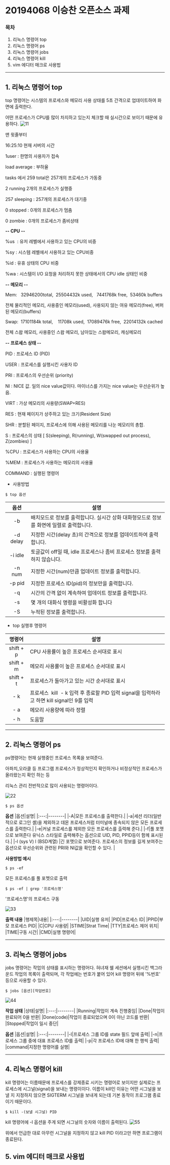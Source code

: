 # 20194068 이승찬 오픈소스 과제
### 목차
1) 리눅스 명령어 top
2) 리눅스 명령어 ps
3) 리눅스 명령어 jobs
4) 리눅스 명령어  kill
5) vim 에디터 매크로 사용법
---
## 1. 리눅스 명령어 top
top 명령어는 시스템의 프로세스와 메모리 사용 상태를 5초 간격으로 업데이트하여 화면에 출력한다. 

어떤 프로세스가 CPU를 많이 차지하고 있는지 체크할 때 실시간으로 보이기 때문에 유용하다.
![11](https://user-images.githubusercontent.com/104582605/172049844-1277c567-0839-4fc2-8ed7-cd5f605b9cef.png)

맨 윗줄부터

16:25:10 현재 서버의 시간

1user : 한명의 사용자가 접속

load average : 부하율

tasks 에서 259 total은 257개의 프로세스가 가동중

2 running 2개의 프로세스가 실행중

257 sleeping : 257개의 프로세스가 대기중

0 stopped : 0개의 프로세스가 멈춤

0 zombie : 0개의 프로세스가 좀비상태

**-- CPU --**

%us  : 유저 레벨에서 사용하고 있는 CPU의 비중

%sy : 시스템 레벨에서 사용하고 있는 CPU비중

%id : 유휴 상태의 CPU 비중

%wa : 시스템이 I/O 요청을 처리하지 못한 상태에서의 CPU idle 상태인 비중

**-- 메모리 --**

Mem:   32946200total,  25504432k used,   7441768k free,  53460k buffers 

전체 물리적인 메모리, 사용중인 메모리(used), 사용되지 않는 여유 메모리(free), 버퍼된 메모리(buffers)

Swap:  17101184k total,    11708k used,  17089476k free,  22014132k cached 

전체 스왑 메모리, 사용중인 스왑 메모리, 남아있는 스왑메모리, 캐싱메모리

**-- 프로세스 상태 --**

PID : 프로세스 ID (PID)

USER : 프로세스를 실행시킨 사용자 ID

PRI : 프로세스의 우선순위 (priority)

NI : NICE 값. 일의 nice value값이다. 마이너스를 가지는 nice value는 우선순위가 높음.

VIRT : 가상 메모리의 사용량(SWAP+RES)

RES : 현재 페이지가 상주하고 있는 크기(Resident Size)

SHR : 분할된 페이지, 프로세스에 의해 사용된 메모리를 나눈 메모리의 총합.

S : 프로세스의 상태 [ S(sleeping), R(running), W(swapped out process), Z(zombies) ]

%CPU : 프로세스가 사용하는 CPU의 사용율

%MEM : 프로세스가 사용하는 메모리의 사용율

COMMAND : 실행된 명령어


+ 사용방법


```$ top 옵션```

|옵션|설명|
|:---:|--------|
|-b|배치모드로 정보를 출력합니다. 실시간 상화 대화형모드로 정보를 화면에 일렬로 출력합니다.|
|-d delay|지정한 시간(delay 초)의 간격으로 정보를 업데이트하여 출력합니다.|
|-i idle|토글값이 off일 때, idle 프로세스나 좀비 프로세스 정보를 출력하지 않습니다.|
|-n num|지정한 시간(num)만큼 업데이트 정보를 출력합니다.|
|-p pid|지정한 프로세스 ID(pid)의 정보만을 출력합니다.|
|-q|시간의 간격 없이 계속하여 업데이트 정보를 출력합니다.|
|-s|몇 개의 대화식 명령을 비활성화 합니다|
|-S|누적된 정보를 출력합니다.|

+ top 실행후 명령어

|명령어|설명|
|:---:|--------|
|shift + p|CPU 사용률이 높은 프로세스 순서대로 표시|
|shift + m|메모리 사용률이 높은 프로세스 순서대로 표시|
|shift + t|프로세스가 돌아가고 있는 시간 순서대로 표시|
|- k|프로세스  kill  - k 입력 후 종료할 PID 입력 signal을 입력하라고 하면 kill signal인 9를 입력|
|- a|메모리 사용량에 따라 정렬|
|- h|도움말 |

---

## 2. 리눅스 명령어 ps
ps명령어는 현재 실행중인 프로세스 목록을 보여준다.

아파치,오라클 등 프로그램 프로세스가 정상적인지 확인하거나 비정상적인 프로세스가 올라왔는지 확인 하는 등 

리눅스 관리 전반적으로 많이 사용되는 명령어이다.

![22](https://user-images.githubusercontent.com/104582605/172051073-e71358c4-5f31-41b5-a8d7-5c76968c3ffa.png)

```$ ps 옵션```

**옵션**
|옵션|설명|
|:---:|--------|
|-A|모든 프로세스를 출력한다.|
|-a|세션 리더(일반적으로 로그인 셸)을 제외하고 데몬 프로세스처럼 터미널에 종속되지 않은 모든 프로세스를 출력한다.|
|-e|커널 프로세스를 제외한 모든 프로세스를 출력해 준다.|
|-f|풀 포맷으로 보여준다  유닉스 스타일로 출력해주는 옵션으로 UID, PID, PPID등이 함께 표시된다.|
|-l (sys V) l (BSD계열) |긴 포맷으로 보여준다.  프로세스의 정보를 길게 보여주는 옵션으로 우선순위와 관련된 PRI와 NI값을 확인할 수 있다. |

**사용방법 예시**

```$ ps -ef```

모든 프로세스를 풀 포멧으로 출력

```$ ps -ef | grep '프로세스명'```

'프로세스명'의 프로세스 구동 

![33](https://user-images.githubusercontent.com/104582605/172051385-cadcda32-3111-44dd-8562-10c78a41bc45.PNG)

**출력 내용**
|행제목|내용|
|:---:|--------|
|UID|실행 유저|
|PID|프로세스 ID|
|PPID|부모 프로세스 PID|
|C|CPU 사용량|
|STIME|Strat Time|
|TTY|프로세스 제어 위치|
|TIME|구동 시간|
|CMD|실행 명령어|

---

## 3. 리눅스 명령어 jobs
jobs 명령어는 작업의 상태를 표시하는 명령어다. 혀녀재 쉘 세션에서 실행시킨 백그라운드 작업의 목록이 출력되며, 각 작업에는 번호가 붙어 있어 kill 명령어 뒤에 '%번호' 등으로 사용할 수 있다.

```$ jobs [옵션][작업번호]```

![44](https://user-images.githubusercontent.com/104582605/172051574-08bc9613-32f6-4899-8a8d-e2770f5e6d94.PNG)

**작업 상태**
|상태|설명|
|:---:|--------|
|Running|작업이 계속 진행중임|
|Done|작업이 완료되어 0을 반환|
|Done(code)|작업이 종료되었으며 0이 아닌 코드를 반환|
|Stopped|작업이 일시 중단|

**옵션**
|옵션|설명|
|:---:|--------|
|-l|프로세스 그룹 ID를 state 필드 앞에 출력|
|-n|프로세스 그룹 중에 대표 프로세스 ID를 출력|
|-p|각 프로세스 ID에 대해 한 행씩 출력|
|command|지정한 명령어를 실행|

---

## 4. 리눅스 명령어 kill
kill 명령어는 이름때문에 프로세스를 강제종료 시키는 명령어로 보이지만 실제로는 프로세스에 시그널(signal)을 보내는 명령이이다. 이름이 kill인 이유는 어떤 시그널을 보낼 지 지정하지 않으면 SIGTERM 시그널을 보내게 되는데 기본 동작이 프로그램 종료이기 때문이다.

```$ kill -(보낼 시그널) PID```

kill 명령어에 -l 옵션을 주게 되면 시그널의 숫자와 이름이 출력된다.
![55](https://user-images.githubusercontent.com/104582605/172052360-dfa7b7f4-ddbb-4d0f-97c0-3a4567edf456.PNG)

위에서 언급한 대로 아무런 시그널을 지정하지 않고 kill PID 이라고만 하면 프로그램이 종료된다.

## 5. vim 에디터 매크로 사용법
